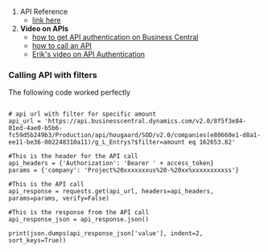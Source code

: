 1. API Reference
    - [link here](https://learn.microsoft.com/en-us/dynamics365/business-central/dev-itpro/api-reference/v2.0/)
2. **Video on APIs**
    - [how to get API authentication on Business Central](https://youtu.be/zxDa222uXeQ?feature=shared)
    - [how to call an API](https://youtu.be/r7MBwAnt4z0?feature=shared)
    - [Erik's video on API Authentication](https://www.youtube.com/watch?v=B1rxyqR2ZCY)

### Calling API with filters    
The following code worked perfectly
```

# api url with filter for specific amount
api_url = 'https://api.businesscentral.dynamics.com/v2.0/8f5f3e84-01ed-4ae0-b5b6-fc59d5b249b3/Production/api/hougaard/SOD/v2.0/companies(e80660e1-d8a1-ee11-be36-002248310a11)/g_L_Entrys?$filter=amount eq 162653.82'

#This is the header for the API call
api_headers = {'Authorization': 'Bearer ' + access_token}
params = {'company': 'Project%20xxxxxxxus%20-%20xx%xxxxxxxxxss'}

#This is the API call
api_response = requests.get(api_url, headers=api_headers, params=params, verify=False)

#This is the response from the API call
api_response_json = api_response.json()

print(json.dumps(api_response_json['value'], indent=2, sort_keys=True))
```
